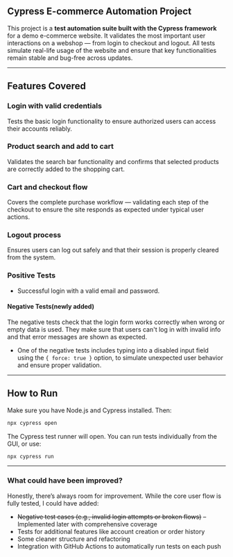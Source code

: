 ## Cypress E-commerce Automation Project

This project is a **test automation suite built with the Cypress framework** for a demo e-commerce website. It validates the most important user interactions on a webshop — from login to checkout and logout.
All tests simulate real-life usage of the website and ensure that key functionalities remain stable and bug-free across updates.

---

##  Features Covered
### Login with valid credentials
Tests the basic login functionality to ensure authorized users can access their accounts reliably.

### Product search and add to cart
Validates the search bar functionality and confirms that selected products are correctly added to the shopping cart.

### Cart and checkout flow
Covers the complete purchase workflow — validating each step of the checkout to ensure the site responds as expected under typical user actions.

### Logout process
Ensures users can log out safely and that their session is properly cleared from the system.

### Positive Tests
- Successful login with a valid email and password.

#### Negative Tests(newly added)
The negative tests check that the login form works correctly when wrong or empty data is used. They make sure that users can't log in with invalid info and that error messages are shown as expected.
- One of the negative tests includes typing into a disabled input field using the `{ force: true }` option, to simulate unexpected user behavior and ensure proper validation.


---

## How to Run

Make sure you have Node.js and Cypress installed. Then:

```bash
npx cypress open
```

The Cypress test runner will open. You can run tests individually from the GUI, or use:

```bash
npx cypress run

```

----

###  What could have been improved?

Honestly, there’s always room for improvement. 
While the core user flow is fully tested, I could have added:

- ~~Negative test cases (e.g., invalid login attempts or broken flows)~~ – Implemented later with comprehensive coverage
- Tests for additional features like account creation or order history
- Some cleaner structure and refactoring
- Integration with GitHub Actions to automatically run tests on each push




